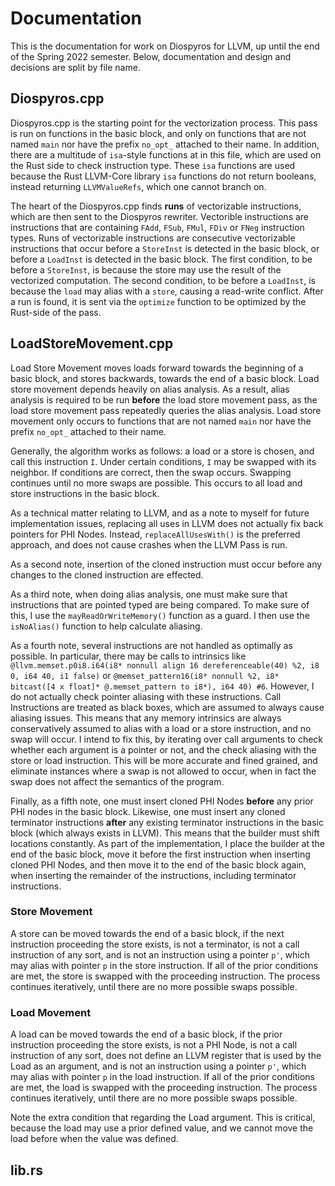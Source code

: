 # Documentation

This is the documentation for work on Diospyros for LLVM, up until the end of the Spring 2022 semester. Below, documentation and design and decisions are split by file name.

## Diospyros.cpp

Diospyros.cpp is the starting point for the vectorization process. This pass is run on functions in the basic block, and only on functions that are not named `main` nor have the prefix `no_opt_` attached to their name. In addition, there are a multitude of `isa`-style functions at in this file, which are used on the Rust side to check instruction type. These `isa` functions are used because the Rust LLVM-Core library `isa` functions do not return booleans, instead returning `LLVMValueRefs`, which one cannot branch on.

The heart of the Diospyros.cpp finds __runs__ of vectorizable instructions, which are then sent to the Diospyros rewriter. Vectorible instructions are instructions that are containing `FAdd`, `FSub`, `FMul`, `FDiv` or `FNeg` instruction types. Runs of vectorizable instructions are consecutive vectorizable instructions that occur before a `StoreInst` is detected in the basic block, or before a `LoadInst` is detected in the basic block. The first condition, to be before a `StoreInst`, is because the store may use the result of the vectorized computation. The second condition, to be before a `LoadInst`, is because the `load` may alias with a `store`, causing a read-write conflict. After a run is found, it is sent via the `optimize` function to be optimized by the Rust-side of the pass.

## LoadStoreMovement.cpp

Load Store Movement moves loads forward towards the beginning of a basic block, and stores backwards, towards the end of a basic block. Load store movement depends heavily on alias analysis. As a result, alias analysis is required to be run **before** the load store movement pass, as the load store movement pass repeatedly queries the alias analysis. Load store movement only occurs to functions that are not named `main` nor have the prefix `no_opt_` attached to their name.

Generally, the algorithm works as follows: a load or a store is chosen, and call this instruction `I`. Under certain conditions, `I` may be swapped with its neighbor. If conditions are correct, then the swap occurs. Swapping continues until no more swaps are possible. This occurs to all load and store instructions in the basic block.

As a technical matter relating to LLVM, and as a note to myself for future implementation issues, replacing all uses in LLVM does not actually fix back pointers for PHI Nodes. Instead, `replaceAllUsesWith()` is the preferred approach, and does not cause crashes when the LLVM Pass is run.

As a second note, insertion of the cloned instruction must occur before any changes to the cloned instruction are effected.

As a third note, when doing alias analysis, one must make sure that instructions that are pointed typed are being compared. To make sure of this, I use the `mayReadOrWriteMemory()` function as a guard. I then use the `isNoAlias()` function to help calculate aliasing.

As a fourth note, several instructions are not handled as optimally as possible. In particular, there may be calls to intrinsics like `@llvm.memset.p0i8.i64(i8* nonnull align 16 dereferenceable(40) %2, i8 0, i64 40, i1 false)` or `@memset_pattern16(i8* nonnull %2, i8* bitcast([4 x float]* @.memset_pattern to i8*), i64 40) #6`. However, I do not actually check pointer aliasing with these instructions. Call Instructions are treated as black boxes, which are assumed to always cause aliasing issues. This means that any memory intrinsics are always conservatively assumed to alias with a load or a store instruction, and no swap will occur. I intend to fix this, by iterating over call arguments to check whether each argument is a pointer or not, and the check aliasing with the store or load instruction. This will be more accurate and fined grained, and eliminate instances where a swap is not allowed to occur, when in fact the swap does not affect the semantics of the program.

Finally, as a fifth note, one must insert cloned PHI Nodes **before** any prior PHI nodes in the basic block. Likewise, one must insert any cloned terminator instructions **after** any existing terminator instructions in the basic block (which always exists in LLVM). This means that the builder must shift locations constantly. As part of the implementation, I place the builder at the end of the basic block, move it before the first instruction when inserting cloned PHI Nodes, and then move it to the end of the basic block again, when inserting the remainder of the instructions, including terminator instructions.

### Store Movement

A store can be moved towards the end of a basic block, if the next instruction proceeding the store exists, is not a terminator, is not a call instruction of any sort, and is not an instruction using a pointer `p'`, which may alias with pointer `p` in the store instruction. If all of the prior conditions are met, the store is swapped with the proceeding instruction. The process continues iteratively, until there are no more possible swaps possible.

### Load Movement

A load can be moved towards the end of a basic block, if the prior instruction proceeding the store exists, is not a PHI Node, is not a call instruction of any sort, does not define an LLVM register that is used by the Load as an argument, and is not an instruction using a pointer `p'`, which may alias with pointer `p` in the load instruction. If all of the prior conditions are met, the load is swapped with the proceeding instruction. The process continues iteratively, until there are no more possible swaps possible.

Note the extra condition that regarding the Load argument. This is critical, because the load may use a prior defined value, and we cannot move the load before when the value was defined.

## lib.rs
